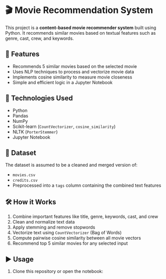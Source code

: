 # 🎬 Movie Recommendation System

This project is a **content-based movie recommender system** built using Python. It recommends similar movies based on textual features such as genre, cast, crew, and keywords.

## 📌 Features

- Recommends 5 similar movies based on the selected movie
- Uses NLP techniques to process and vectorize movie data
- Implements cosine similarity to measure movie closeness
- Simple and efficient logic in a Jupyter Notebook

## 🧠 Technologies Used

- Python
- Pandas
- NumPy
- Scikit-learn (`CountVectorizer`, `cosine_similarity`)
- NLTK (`PorterStemmer`)
- Jupyter Notebook

## 📂 Dataset

The dataset is assumed to be a cleaned and merged version of:
- `movies.csv`
- `credits.csv`
- Preprocessed into a `tags` column containing the combined text features

## 🛠 How it Works

1. Combine important features like title, genre, keywords, cast, and crew
2. Clean and normalize text data
3. Apply stemming and remove stopwords
4. Vectorize text using `CountVectorizer` (Bag of Words)
5. Compute pairwise cosine similarity between all movie vectors
6. Recommend top 5 similar movies for any selected input

## ▶️ Usage

1. Clone this repository or open the notebook:
